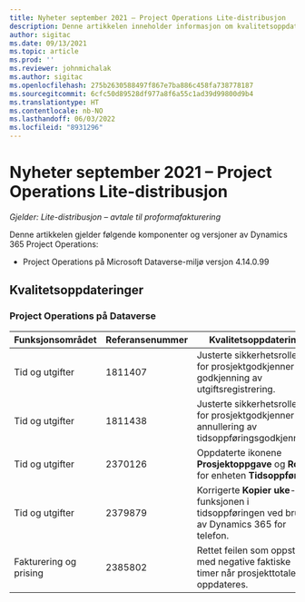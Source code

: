 ```yaml
---
title: Nyheter september 2021 – Project Operations Lite-distribusjon
description: Denne artikkelen inneholder informasjon om kvalitetsoppdateringene som er tilgjengelige i utgivelsen av Project Operations Lite-distribusjon fra september 2021.
author: sigitac
ms.date: 09/13/2021
ms.topic: article
ms.prod: ''
ms.reviewer: johnmichalak
ms.author: sigitac
ms.openlocfilehash: 275b2630588497f867e7ba886c458fa738778187
ms.sourcegitcommit: 6cfc50d89528df977a8f6a55c1ad39d99800d9b4
ms.translationtype: HT
ms.contentlocale: nb-NO
ms.lasthandoff: 06/03/2022
ms.locfileid: "8931296"
---
```

# <a name="whats-new-september-2021---project-operations-lite-deployment"></a>Nyheter september 2021 – Project Operations Lite-distribusjon

_Gjelder: Lite-distribusjon – avtale til proformafakturering_

Denne artikkelen gjelder følgende komponenter og versjoner av Dynamics 365 Project Operations:

  - Project Operations på Microsoft Dataverse-miljø versjon 4.14.0.99


## <a name="quality-updates"></a>Kvalitetsoppdateringer

### <a name="project-operations-on-dataverse"></a>Project Operations på Dataverse


| **Funksjonsområdet** | **Referansenummer** | **Kvalitetsoppdatering** |
| --- | --- | --- |
| Tid og utgifter | 1811407 | Justerte sikkerhetsrollen for prosjektgodkjenner for godkjenning av utgiftsregistrering. |
| Tid og utgifter | 1811438 | Justerte sikkerhetsrollen for prosjektgodkjenner for annullering av tidsoppføringsgodkjenning. |
| Tid og utgifter | 2370126 | Oppdaterte ikonene **Prosjektoppgave** og **Rolle** for enheten **Tidsoppføring**. |
| Tid og utgifter | 2379879 | Korrigerte **Kopier uke**-funksjonen i tidsoppføringen ved bruk av Dynamics 365 for telefon. |
| Fakturering og prising | 2385802 | Rettet feilen som oppstår med negative faktiske timer når prosjekttotaler oppdateres.|

